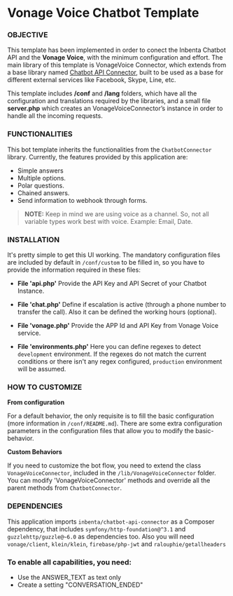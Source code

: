 # Vonage Voice Chatbot Template

### OBJECTIVE
This template has been implemented in order to conect the Inbenta Chatbot API and the  **Vonage Voice**, with the minimum configuration and effort. The main library of this template is VonageVoice Connector, which extends from a base library named [Chatbot API Connector](https://github.com/inbenta-integrations/chatbot_api_connector), built to be used as a base for different external services like Facebook, Skype, Line, etc.

This template includes **/conf** and **/lang** folders, which have all the configuration and translations required by the libraries, and a small file **server.php** which creates an VonageVoiceConnector’s instance in order to handle all the incoming requests.

### FUNCTIONALITIES
This bot template inherits the functionalities from the `ChatbotConnector` library. Currently, the features provided by this application are:

* Simple answers
* Multiple options.
* Polar questions.
* Chained answers.
* Send information to webhook through forms.

>**NOTE:** Keep in mind we are using voice as a channel. So, not all variable types work best with voice. Example: Email, Date.


### INSTALLATION
It's pretty simple to get this UI working. The mandatory configuration files are included by default in `/conf/custom` to be filled in, so you have to provide the information required in these files:

* **File 'api.php'**
    Provide the API Key and API Secret of your Chatbot Instance.

* **File 'chat.php'**
    Define if escalation is active (through a phone number to transfer the call). Also it can be defined the working hours (optional).

* **File 'vonage.php'**
    Provide the APP Id and API Key from Vonage Voice service.

* **File 'environments.php'**
    Here you can define regexes to detect `development` environment. If the regexes do not match the current conditions or there isn't any regex configured, `production` environment will be assumed.


### HOW TO CUSTOMIZE
**From configuration**

For a default behavior, the only requisite is to fill the basic configuration (more information in `/conf/README.md`). There are some extra configuration parameters in the configuration files that allow you to modify the basic-behavior.


**Custom Behaviors**

If you need to customize the bot flow, you need to extend the class `VonageVoiceConnector`, included in the `/lib/VonageVoiceConnector` folder. You can modify 'VonageVoiceConnector' methods and override all the parent methods from `ChatbotConnector`.


### DEPENDENCIES
This application imports `inbenta/chatbot-api-connector` as a Composer dependency, that includes `symfony/http-foundation@^3.1` and `guzzlehttp/guzzle@~6.0` as dependencies too. Also you will need `vonage/client`, `klein/klein`, `firebase/php-jwt` and `ralouphie/getallheaders`


### To enable all capabilities, you need:
- Use the ANSWER_TEXT as text only
- Create a setting "CONVERSATION_ENDED"
